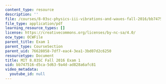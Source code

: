 ```yaml
---
content_type: resource
description: ''
file: /courses/8-03sc-physics-iii-vibrations-and-waves-fall-2016/bb747516d5ca5d639a4dad828a6afc81_MIT8_03SCF16_Exam1.pdf
file_type: application/pdf
learning_resource_types: []
license: https://creativecommons.org/licenses/by-nc-sa/4.0/
ocw_type: OCWFile
parent_title: Exam 1
parent_type: CourseSection
parent_uid: 76628058-7df7-eac4-3ea1-3bd07d2c6250
resourcetype: Document
title: MIT 8.03SC Fall 2016 Exam 1
uid: bb747516-d5ca-5d63-9a4d-ad828a6afc81
video_metadata:
  youtube_id: null
---
```


